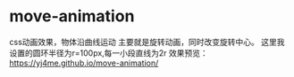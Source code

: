 # move-animation
css动画效果，物体沿曲线运动
主要就是旋转动画，同时改变旋转中心。
这里我设置的圆环半径为r=100px,每一小段直线为2r
效果预览：https://yj4me.github.io/move-animation/
